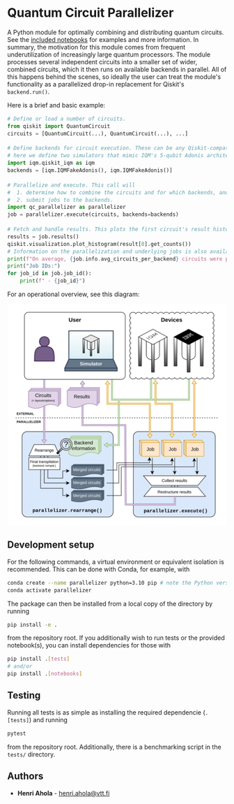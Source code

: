 # Quantum Circuit Parallelizer

A Python module for optimally combining and distributing quantum circuits. See the
[included notebooks](./notebooks/) for examples and more information. In summary, the motivation
for this module comes from frequent underutilization of increasingly large quantum processors. The
module processes several independent circuits into a smaller set of wider, combined circuits, which
it then runs on available backends in parallel. All of this happens behind the scenes, so ideally
the user can treat the module's functionality as a parallelized drop-in replacement for Qiskit's
`backend.run()`.

Here is a brief and basic example:

```python
# Define or load a number of circuits.
from qiskit import QuantumCircuit
circuits = [QuantumCircuit(...), QuantumCircuit(...), ...]

# Define backends for circuit execution. These can be any Qiskit-compatible backend objects, but
# here we define two simulators that mimic IQM's 5-qubit Adonis architechture.
import iqm.qiskit_iqm as iqm
backends = [iqm.IQMFakeAdonis(), iqm.IQMFakeAdonis()]

# Parallelize and execute. This call will
#  1. determine how to combine the circuits and for which backends, and
#  2. submit jobs to the backends.
import qc_parallelizer as parallelizer
job = parallelizer.execute(circuits, backends=backends)

# Fetch and handle results. This plots the first circuit's result histogram, for example.
results = job.results()
qiskit.visualization.plot_histogram(result[0].get_counts())
# Information on the parallelization and underlying jobs is also available.
print(f"On average, {job.info.avg_circuits_per_backend} circuits were placed per backend.")
print("Job IDs:")
for job_id in job.job_id():
    print(f" - {job_id}")
```

For an operational overview, see this diagram:

![](./notebooks/parallelizer-full.drawio.png)

## Development setup

For the following commands, a virtual environment or equivalent isolation is recommended. This can
be done with Conda, for example, with
```bash
conda create --name parallelizer python=3.10 pip # note the Python version!
conda activate parallelizer
```

The package can then be installed from a local copy of the directory by running

```bash
pip install -e .
```

from the repository root. If you additionally wish to run tests or the provided notebook(s), you
can install dependencies for those with

```bash
pip install .[tests]
# and/or
pip install .[notebooks]
```

## Testing

Running all tests is as simple as installing the required dependencie (`.[tests]`) and running

```bash
pytest
```

from the repository root. Additionally, there is a benchmarking script in the `tests/` directory.

## Authors

- **Henri Ahola** - henri.ahola@vtt.fi
